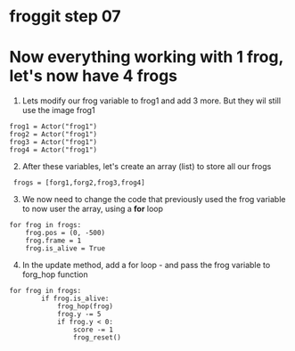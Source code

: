 # froggit step 07

# Now everything working with 1 frog, let's now have 4 frogs
  
1. Lets modify our frog variable to frog1 and add 3 more. But they wil still use the image frog1 
```
frog1 = Actor("frog1")
frog2 = Actor("frog1")
frog3 = Actor("frog1")
frog4 = Actor("frog1")
```
2. After these variables, let's create an array (list) to store all our frogs
```
 frogs = [forg1,forg2,frog3,frog4]
```
3. We now need to change the code that previously used the frog variable to now user the array, using a **for** loop 
```
for frog in frogs:
    frog.pos = (0, -500)
    frog.frame = 1
    frog.is_alive = True
```
4. In the update method, add a for loop - and pass the frog variable to forg_hop function
```
for frog in frogs:
        if frog.is_alive:
            frog_hop(frog)
            frog.y -= 5
            if frog.y < 0:
                score -= 1
                frog_reset()
```



